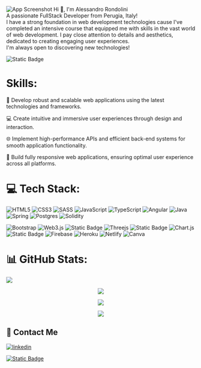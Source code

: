 ![App Screenshot](https://i.postimg.cc/qBDTPFYy/Backgrounf-Linked-In-2.png)
Hi 👋, I'm Alessandro Rondolini<br>A passionate FullStack Developer from Perugia, Italy!<br>
I have a strong foundation in web development technologies cause I've completed an intensive course that equipped me with skills in the vast world of web development. I pay close attention to details and aesthetics, dedicated to creating engaging user experiences.<br>
I'm always open to discovering new technologies!

![Static Badge](https://img.shields.io/badge/Crypto%20%26%20Blockchain%20enthusiast-yellow?style=flat&logo=bitcoin)
# Skills:

🚀 Develop robust and scalable web applications using the latest technologies and frameworks.

💻 Create intuitive and immersive user experiences through design and interaction.

🌐 Implement high-performance APIs and efficient back-end systems for smooth application functionality.

📱 Build fully responsive web applications, ensuring optimal user experience across all platforms.

# 💻 Tech Stack:
![HTML5](https://img.shields.io/badge/html5-%23E34F26.svg?style=flat&logo=html5&logoColor=white) 
![CSS3](https://img.shields.io/badge/css3-%231572B6.svg?style=flat&logo=css3&logoColor=white) 
![SASS](https://img.shields.io/badge/SASS-hotpink.svg?style=flat&logo=SASS&logoColor=white) 
![JavaScript](https://img.shields.io/badge/javascript-%23323330.svg?style=flat&logo=javascript&logoColor=%23F7DF1E) 
![TypeScript](https://img.shields.io/badge/typescript-%23007ACC.svg?style=flat&logo=typescript&logoColor=white) 
![Angular](https://img.shields.io/badge/angular-%23DD0031.svg?style=flat&logo=angular&logoColor=white) 
![Java](https://img.shields.io/badge/java-%23ED8B00.svg?style=flat&logo=java&logoColor=white) 
![Spring](https://img.shields.io/badge/spring-%236DB33F.svg?style=flat&logo=spring&logoColor=white) 
![Postgres](https://img.shields.io/badge/postgres-%23316192.svg?style=flat&logo=postgresql&logoColor=white)
![Solidity](https://img.shields.io/badge/Solidity-%23363636.svg?style=flat&logo=solidity&logoColor=white)

![Bootstrap](https://img.shields.io/badge/bootstrap-%23563D7C.svg?style=flat&logo=bootstrap&logoColor=white) 
![Web3.js](https://img.shields.io/badge/web3.js-F16822?style=flat&logo=web3.js&logoColor=white)
![Static Badge](https://img.shields.io/badge/ethers.js-violet?style=flat&logo=ethereum)
![Threejs](https://img.shields.io/badge/threejs-black?style=flat&logo=three.js&logoColor=white)
![Static Badge](https://img.shields.io/badge/anime.js-yellow?style=flat&logo=funimation)
![Chart.js](https://img.shields.io/badge/chart.js-F5788D.svg?style=flat&logo=chart.js&logoColor=white) 
![Static Badge](https://img.shields.io/badge/amChart.js-black?style=flat&logo=chart.js) 
![Firebase](https://img.shields.io/badge/firebase-%23039BE5.svg?style=flat&logo=firebase) 
![Heroku](https://img.shields.io/badge/heroku-%23430098.svg?style=flat&logo=heroku&logoColor=white) 
![Netlify](https://img.shields.io/badge/netlify-%23000000.svg?style=flat&logo=netlify&logoColor=#00C7B7) 
![Canva](https://img.shields.io/badge/Canva-%2300C4CC.svg?style=flat&logo=Canva&logoColor=white)
# 📊 GitHub Stats:
![](https://komarev.com/ghpvc/?username=thisisWoe)

<div align="center">

![](https://github-readme-stats.vercel.app/api?username=thisisWoe&theme=radical&hide_border=false&include_all_commits=false&count_private=false?style=center)

![](https://github-readme-stats.vercel.app/api/top-langs/?username=thisisWoe&theme=radical&hide_border=false&include_all_commits=false&count_private=false&layout=compact)

![](https://github-readme-streak-stats.herokuapp.com/?user=thisisWoe&theme=radical&hide_border=false)

</div>

## 📱 Contact Me
[![linkedin](https://img.shields.io/badge/linkedin-0A66C2?style=for-the-badge&logo=linkedin&logoColor=white)](https://www.linkedin.com/in/alessandro-rondolini/)

[![Static Badge](https://img.shields.io/badge/Mail%20Me-violet?style=flat&logo=gmail)](mailto:alessandro.rondolini.96@gmail.com?subject=Job_Offer)
